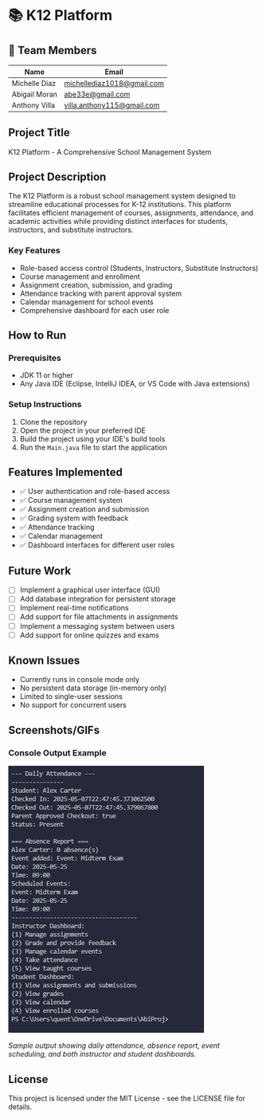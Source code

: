 
# 📚 K12 Platform

## 👥 Team Members
| Name           | Email                          |
|----------------|--------------------------------|
| Michelle Diaz  | michellediaz1018@gmail.com    |
| Abigail Moran  | abe33e@gmail.com              |
| Anthony Villa  | villa.anthony115@gmail.com    |

## Project Title
K12 Platform - A Comprehensive School Management System

## Project Description
The K12 Platform is a robust school management system designed to streamline educational processes for K-12 institutions. This platform facilitates efficient management of courses, assignments, attendance, and academic activities while providing distinct interfaces for students, instructors, and substitute instructors.

### Key Features
- Role-based access control (Students, Instructors, Substitute Instructors)
- Course management and enrollment
- Assignment creation, submission, and grading
- Attendance tracking with parent approval system
- Calendar management for school events
- Comprehensive dashboard for each user role

## How to Run
### Prerequisites
- JDK 11 or higher
- Any Java IDE (Eclipse, IntelliJ IDEA, or VS Code with Java extensions)

### Setup Instructions
1. Clone the repository
2. Open the project in your preferred IDE
3. Build the project using your IDE's build tools
4. Run the `Main.java` file to start the application

## Features Implemented
- ✅ User authentication and role-based access
- ✅ Course management system
- ✅ Assignment creation and submission
- ✅ Grading system with feedback
- ✅ Attendance tracking
- ✅ Calendar management
- ✅ Dashboard interfaces for different user roles

## Future Work
- [ ] Implement a graphical user interface (GUI)
- [ ] Add database integration for persistent storage
- [ ] Implement real-time notifications
- [ ] Add support for file attachments in assignments
- [ ] Implement a messaging system between users
- [ ] Add support for online quizzes and exams

## Known Issues
- Currently runs in console mode only
- No persistent data storage (in-memory only)
- Limited to single-user sessions
- No support for concurrent users

## Screenshots/GIFs

### Console Output Example

![Daily Attendance, Absence Report, Event, and Dashboards](screenshots/console_output_example.png)

*Sample output showing daily attendance, absence report, event scheduling, and both instructor and student dashboards.*

## License
This project is licensed under the MIT License - see the LICENSE file for details.
